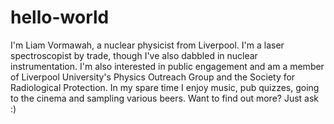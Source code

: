 # hello-world
I'm Liam Vormawah, a nuclear physicist from Liverpool. I'm a laser spectroscopist by trade, though I've also dabbled in nuclear instrumentation. I'm also interested in public engagement and am a member of Liverpool University's Physics Outreach Group and the Society for Radiological Protection.
In my spare time I enjoy music, pub quizzes, going to the cinema and sampling various beers.
Want to find out more? Just ask :)
